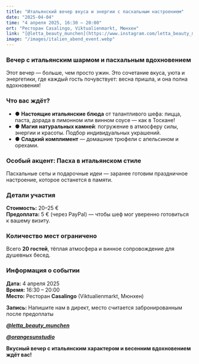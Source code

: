 ```yaml
---
title: "Итальянский вечер вкуса и энергии с пасхальным настроением"
date: "2025-04-04"
time: "4 апреля 2025, 16:30 – 20:00"
ort: "Ресторан Casalingo, Viktualienmarkt, Мюнхен"
link: "[@letta_beauty_munchen](https://www.instagram.com/letta_beauty_munchen), [@orangesunstudio](https://www.instagram.com/orangesunstudio)"
image: "/images/italien_abend_event.webp"
---
```


### Вечер с итальянским шармом и пасхальным вдохновением

Этот вечер — больше, чем просто ужин. Это сочетание вкуса, уюта и энергетики, где каждый гость почувствует: весна пришла, и она полна вдохновения!

### Что вас ждёт?
- ● **Настоящие итальянские блюда** от талантливого шефа: пицца, паста, дорада в лимонном или винном соусе — как в Тоскане!
- ● **Магия натуральных камней**: погружение в атмосферу силы, энергии и красоты. Подбор индивидуальных украшений.
- ● **Сладкий комплимент** — домашние трюфели с апельсином и орехами.

### Особый акцент: Пасха в итальянском стиле
Пасхальные сеты и подарочные идеи — заранее готовим праздничное настроение, которое останется в памяти.

### Детали участия
 **Стоимость:** 20–25 €  
 **Предоплата:** 5 € (через PayPal) — чтобы шеф мог уверенно готовиться к вашему визиту.

### Количество мест ограничено
Всего **20 гостей**, тёплая атмосфера и винное сопровождение для душевных бесед.

### **Информация о событии**
**Дата:** 4 апреля 2025  
**Время:** 16:30 – 20:00  
**Место:** Ресторан **Casalingo** (Viktualienmarkt, Мюнхен)

**Запись:** Напишите нам в директ, место считается забронированным после предоплаты 

***[@letta_beauty_munchen](https://www.instagram.com/letta_viletta?igsh=MXhlcGcyZGM0enl0Yw==)***
 
***[@orangesunstudio](https://www.instagram.com/orangesunstudio)***

**Вкусный вечер с итальянским характером и весенним вдохновением ждёт вас!**
